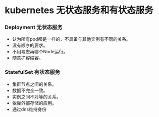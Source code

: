 # kubernetes 无状态服务和有状态服务

### Deployment 无状态服务

- 认为所有pod都是一样的，不具备与其他实例有不同的关系。
- 没有顺序的要求。
- 不用考虑再哪个Node运行。
- 随意扩容缩容。

### StatefulSet 有状态服务

- 集群节点之间的关系。
- 数据不完全一致。
- 实例之间不对等的关系。
- 依靠外部存储的应用。
- 通过dns维持身份